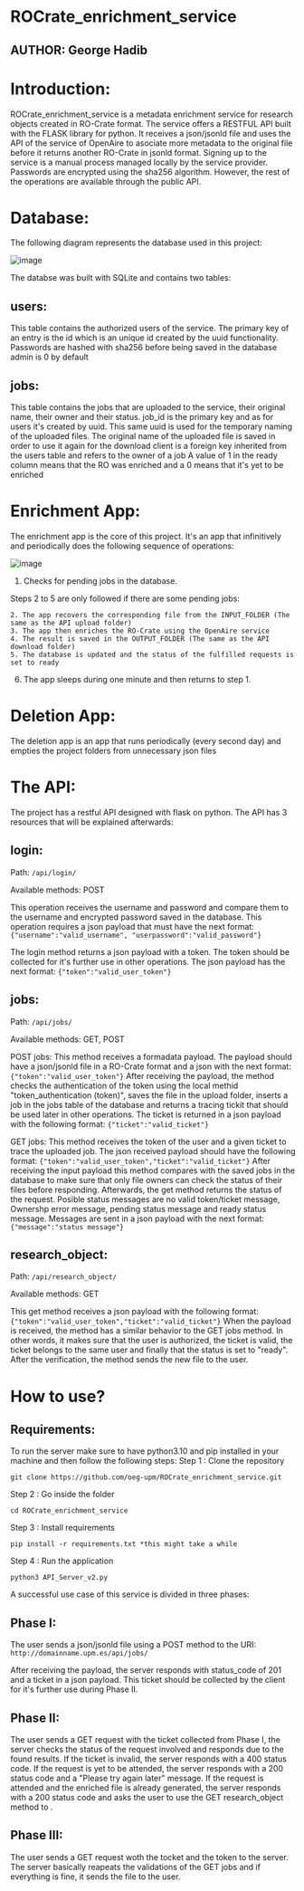 # ROCrate_enrichment_service
## AUTHOR: George Hadib

# Introduction:
ROCrate_enrichment_service is a metadata enrichment service for research objects created in RO-Crate format. The service offers a RESTFUL API built with the FLASK library for python. It receives a json/jsonld file and uses the API of the service of OpenAire to asociate more metadata to the original file before it returns another RO-Crate in jsonld format. Signing up to the service is a manual process managed locally by the service provider. Passwords are encrypted using the sha256 algorithm. However, the rest of the operations are available through the public API.

# Database:
The following diagram represents the database used in this project:

![image](https://user-images.githubusercontent.com/17781274/172913965-6cac0d06-232d-4b74-9806-18e1df234d89.png)

The databse was built with SQLite and contains two tables:
## users:
This table contains the authorized users of the service. The primary key of an entry is the id which is an unique id created by the uuid functionality.
Passwords are hashed with sha256 before being saved in the database
admin is 0 by default

## jobs:
This table contains the jobs that are uploaded to the service, their original name, their owner and their status.
job_id is the primary key and as for users it's created by uuid. This same uuid is used for the temporary naming of the uploaded files.
The original name of the uploaded file is saved in order to use it again for the download
client is a foreign key inherited from the users table and refers to the owner of a job
A value of 1 in the ready column means that the RO was enriched and a 0 means that it's yet to be enriched

# Enrichment App:
The enrichment app is the core of this project. It's an app that infinitively and periodically does the following sequence of operations:

![image](https://user-images.githubusercontent.com/17781274/172907425-faf5dcce-1f43-41df-b6f3-228f088ac7a6.png)


1. Checks for pending jobs in the database.

  Steps 2 to 5 are only followed if there are some pending jobs:
  
    2. The app recovers the corresponding file from the INPUT_FOLDER (The same as the API upload folder)
    3. The app then enriches the RO-Crate using the OpenAire service
    4. The result is saved in the OUTPUT_FOLDER (The same as the API download folder)
    5. The database is updated and the status of the fulfilled requests is set to ready
 6. The app sleeps during one minute and then returns to step 1.

# Deletion App:
The deletion app is an app that runs periodically (every second day) and empties the project folders from unnecessary json files

# The API:
The project has a restful API designed with flask on python. The API has 3 resources that will be explained afterwards:

## login:
Path: `/api/login/`

Available methods: POST

This operation receives the username and password and compare them to the username and encrypted password saved in the database. This operation requires a json payload that must have the next format:
`{"username":"valid_username", "userpassword":"valid_password"}`

The login method returns a json payload with a token. The token should be collected for it's further use in other operations. The json payload has the next format:
`{"token":"valid_user_token"}`

## jobs:
Path: `/api/jobs/`

Available methods: GET, POST

POST jobs:
This method receives a formadata payload. The payload should have a json/jsonld file in a RO-Crate format and a json with the next format:
`{"token":"valid_user_token"}`
After receiving the payload, the method checks the authentication of the token using the local methid "token_authentication (token)", saves the file in the upload folder, inserts a job in the jobs table of the database and returns a tracing tickit that should be used later in other operations. The ticket is returned in a json payload with the following format:
`{"ticket":"valid_ticket"}`

GET jobs:
This method receives the token of the user and a given ticket to trace the uploaded job. The json received payload should have the following format:
`{"token":"valid_user_token","ticket":"valid_ticket"}`
After receiving the input payload this method compares with the saved jobs in the database to make sure that only file owners can check the status of their files before responding. Afterwards, the get method returns the status of the request. Posible status messages are no valid token/ticket message, Ownershp error message, pending status message and ready status message. Messages are sent in a json payload with the next format:
`{"message":"status message"}`

## research_object:
Path: `/api/research_object/`

Available methods: GET

This get method receives a json payload with the following format:
`{"token":"valid_user_token","ticket":"valid_ticket"}`
When the payload is received, the method has a similar behavior to the GET jobs method. In other words, it makes sure that the user is authorized, the ticket is valid, the ticket belongs to the same user and finally that the status is set to "ready". After the verification, the method sends the new file to the user.


# How to use?
## Requirements:
To run the server make sure to have python3.10 and pip installed in your machine and then follow the following steps:
Step 1 : Clone the repository

`git clone https://github.com/oeg-upm/ROCrate_enrichment_service.git`

Step 2 : Go inside the folder

`cd ROCrate_enrichment_service`

Step 3 : Install requirements

`pip install -r requirements.txt *this might take a while`

Step 4 : Run the application

`python3 API_Server_v2.py`



A successful use case of this service is divided in three phases:

## Phase I:
The user sends a json/jsonld file using a POST method to the URI:
`http://domainname.upm.es/api/jobs/`

After receiving the payload, the server responds with status_code of 201 and a ticket in a json payload. This ticket should be collected by the client for it's further use during Phase II.


## Phase II:
The user sends a GET request with the ticket collected from Phase I, the server checks the status of the request involved and responds due to the found results. If the ticket is invalid, the server responds with a 400 status code. If the request is yet to be attended, the server responds with a 200 status code and a "Please try again later" message. If the request is attended and the enriched file is already generated, the server responds with a 200 status code and asks the user to use the GET research_object method to .

## Phase III:
The user sends a GET request woth the tocket and the token to the server. The server basically reapeats the validations of the GET jobs and if everything is fine, it sends the file to the user.


